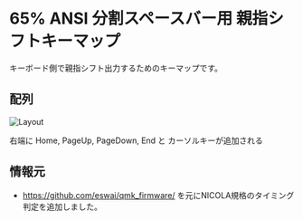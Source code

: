 # 65% ANSI 分割スペースバー用 親指シフトキーマップ

キーボード側で親指シフト出力するためのキーマップです。  

## 配列
![Layout](https://github.com/sadaoikebe/qmk_firmware/blob/master/users/nicola/layout.png "Layout")

右端に Home, PageUp, PageDown, End と カーソルキーが追加される

## 情報元
* https://github.com/eswai/qmk_firmware/ を元にNICOLA規格のタイミング判定を追加しました。
